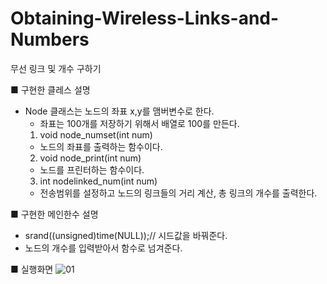 # Obtaining-Wireless-Links-and-Numbers
무선 링크 및 개수 구하기


■  구현한 클레스 설명
 - Node 클래스는 노드의 좌표 x,y를 맴버변수로 한다. 
    - 좌표는 100개를 저장하기 위해서 배열로 100를 만든다.
    1. void node_numset(int num)
      - 노드의 좌표를 출력하는 함수이다.
    2. void node_print(int num)
      - 노드를 프린터하는 함수이다.
    3. int nodelinked_num(int num)
      - 전송범위를 설정하고 노드의 링크들의 거리 계산, 
        총 링크의 개수를 출력한다.

■ 구현한 메인한수 설명
   - srand((unsigned)time(NULL));// 시드값을 바꿔준다.
   - 노드의 개수를 입력받아서 함수로 넘겨준다.

■ 실행화면
![01](http://postfiles10.naver.net/MjAxNzAxMTlfMTAx/MDAxNDg0ODA4NzYzOTQx.Tj3os-I8lxnWIYF2D_rYs2x6d9VuOFRo_oIsZfsZ_58g.yClqFNC7gtjxRfFfo-rdFUw1spl6XB0hgyQi95EYCncg.PNG.wsn026/noname01.png?type=w966)
